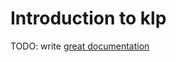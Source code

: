 # Introduction to klp

TODO: write [great documentation](http://jacobian.org/writing/what-to-write/)
